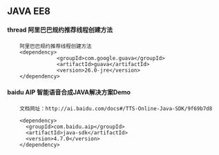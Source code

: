 ## JAVA EE8
#### thread 阿里巴巴规约推荐线程创建方法
```$xslt
    阿里巴巴规约推荐线程创建方法
    <dependency>
                <groupId>com.google.guava</groupId>
                <artifactId>guava</artifactId>
                <version>26.0-jre</version>
    </dependency>
```

#### baidu AIP 智能语音合成JAVA解决方案Demo
```$xslt
    文档网址：http://ai.baidu.com/docs#/TTS-Online-Java-SDK/9f69b7d8
    
    <dependency>
      <groupId>com.baidu.aip</groupId>
      <artifactId>java-sdk</artifactId>
      <version>4.7.0</version>
    </dependency>
    
```